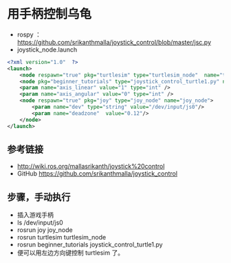 # 用手柄控制乌龟
- rospy ：https://github.com/srikanthmalla/joystick_control/blob/master/jsc.py
- joystick_node.launch
```xml
<?xml version="1.0"  ?>
<launch>
    <node respawn="true" pkg="turtlesim" type="turtlesim_node"  name="turtlesim_node"/>
    <node pkg="beginner_tutorials" type="joystick_control_turtle1.py" name="joystick_control_turtle1"/>
    <param name="axis_linear" value="1" type="int" />
    <param name="axis_angular" value="0" type="int" />
    <node respawn="true" pkg="joy" type="joy_node" name="joy_node">
        <param name="dev" type="string" value="/dev/input/js0"/>
        <param name="deadzone"  value="0.12"/>
    </node>
</launch>
```

## 参考链接
- http://wiki.ros.org/mallasrikanth/joystick%20control
- GitHub https://github.com/srikanthmalla/joystick_control


## 步骤，手动执行
- 插入游戏手柄
- ls /dev/input/js0 
- rosrun joy joy_node 
- rosrun turtlesim turtlesim_node 
- rosrun beginner_tutorials joystick_control_turtle1.py
- 便可以用左边方向键控制 turtlesim 了。